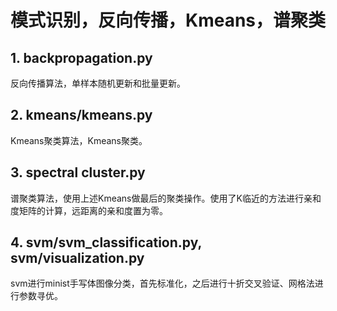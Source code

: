 # 模式识别，反向传播，Kmeans，谱聚类

## 1. backpropagation.py

反向传播算法，单样本随机更新和批量更新。

## 2. kmeans/kmeans.py 

Kmeans聚类算法，Kmeans聚类。

## 3. spectral cluster.py

谱聚类算法，使用上述Kmeans做最后的聚类操作。使用了K临近的方法进行亲和度矩阵的计算，远距离的亲和度置为零。

## 4. svm/svm_classification.py, svm/visualization.py

svm进行minist手写体图像分类，首先标准化，之后进行十折交叉验证、网格法进行参数寻优。